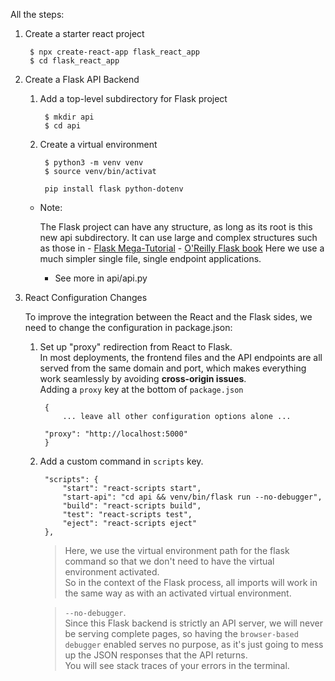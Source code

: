 All the steps:
1. Create a starter react project
        
        $ npx create-react-app flask_react_app
        $ cd flask_react_app

2. Create a Flask API Backend
    1. Add a top-level subdirectory for Flask project
            
            $ mkdir api
            $ cd api

    2. Create a virtual environment

            $ python3 -m venv venv
            $ source venv/bin/activat

            pip install flask python-dotenv

    - Note: 

        The Flask project can have any structure, as long as its root is this new api subdirectory. It can use large and complex structures such as those in 
            - [Flask Mega-Tutorial](https://blog.miguelgrinberg.com/post/the-flask-mega-tutorial-part-i-hello-world)
            - [O'Reilly Flask book](https://www.amazon.com/Flask-Web-Development-Developing-Applications/dp/1491991739)
        Here we use a much simpler single file, single endpoint applications.
        
        - See more in api/api.py
    
3. React Configuration Changes
    
    To improve the integration between the React and the Flask sides, we need to change the configuration in package.json:
    1. Set up "proxy" redirection from React to Flask. \
    In most deployments, the frontend files and the API endpoints are all served from the same domain and port, which makes everything work seamlessly by avoiding __cross-origin issues__.\
    Adding a `proxy` key at the bottom of `package.json`

            {
                ... leave all other configuration options alone ...

            "proxy": "http://localhost:5000"
            }

    2. Add a custom command in `scripts` key.

            "scripts": {
                "start": "react-scripts start",
                "start-api": "cd api && venv/bin/flask run --no-debugger",
                "build": "react-scripts build",
                "test": "react-scripts test",
                "eject": "react-scripts eject"
            },

        > Here, we use the virtual environment path for the flask command so that we don't need to have the virtual environment activated. \
        So in the context of the Flask process, all imports will work in the same way as with an activated virtual environment.
        
        > `--no-debugger`. \
        Since this Flask backend is strictly an API server, we will never be serving complete pages, so having the `browser-based debugger` enabled serves no purpose, as it's just going to mess up the JSON responses that the API returns.\
        You will see stack traces of your errors in the terminal.